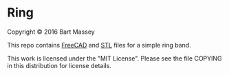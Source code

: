 # Ring
Copyright &copy; 2016 Bart Massey

This repo contains [FreeCAD](http://freecadweb.org) and
[STL](http://en.wikipedia.org/wiki/STL_%28file_format%29)
files for a simple ring band.

This work is licensed under the "MIT License". Please see
the file COPYING in this distribution for license details.
